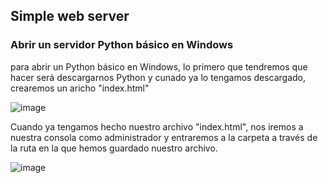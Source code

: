 ## Simple web server

### Abrir un servidor Python básico en Windows

para abrir un Python básico en Windows, lo primero que tendremos que hacer será descargarnos Python y cunado ya lo tengamos descargado, crearemos un aricho "index.html"

![image](https://github.com/Josex02/SREI-ASIR2/assets/91255971/9f1e74a2-9326-437a-80b6-c1b97a58c214)

Cuando ya tengamos hecho nuestro archivo "index.html", nos iremos a nuestra consola como administrador y entraremos a la carpeta a través de la ruta en la que hemos guardado nuestro archivo.

![image](https://github.com/Josex02/SREI-ASIR2/assets/91255971/d29edb9c-7abe-4d6a-b535-4a40950bf921)
